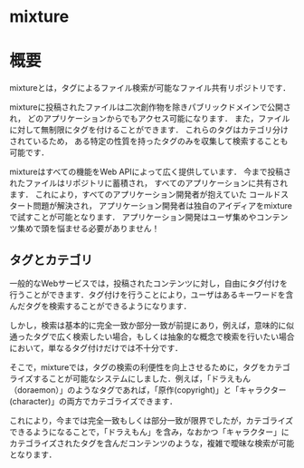 mixture
=============

# 概要
mixtureとは，タグによるファイル検索が可能なファイル共有リポジトリです．

mixtureに投稿されたファイルは二次創作物を除きパブリックドメインで公開され，
どのアプリケーションからでもアクセス可能になります．
また，ファイルに対して無制限にタグを付けることができます．
これらのタグはカテゴリ分けされているため，
ある特定の性質を持ったタグのみを収集して検索することも可能です．

mixtureはすべての機能をWeb APIによって広く提供しています．
今まで投稿されたファイルはリポジトリに蓄積され，
すべてのアプリケーションに共有されます．
これにより，すべてのアプリケーション開発者が抱えていた
コールドスタート問題が解決され，
アプリケーション開発者は独自のアイディアをmixtureで試すことが可能となります．
アプリケーション開発はユーザ集めやコンテンツ集めで頭を悩ませる必要がありません！

## タグとカテゴリ
一般的なWebサービスでは，投稿されたコンテンツに対し，自由にタグ付けを行うことができます．タグ付けを行うことにより，ユーザはあるキーワードを含んだタグを検索することができるようになります．

しかし，検索は基本的に完全一致か部分一致が前提にあり，例えば，意味的に似通ったタグで広く検索したい場合，もしくは抽象的な概念で検索を行いたい場合において，単なるタグ付けだけでは不十分です．

そこで，mixtureでは，タグの検索の利便性を向上させるために，タグをカテゴライズすることが可能なシステムにしました．例えば，「ドラえもん（doraemon）」のようなタグであれば，「原作(copyright)」と「キャラクター(character)」の両方でカテゴライズできます．

これにより，今までは完全一致もしくは部分一致が限界でしたが，カテゴライズできるようになることで，「ドラえもん」を含み，なおかつ「キャラクター」にカテゴライズされたタグを含んだコンテンツのような，複雑で曖昧な検索が可能となります．
